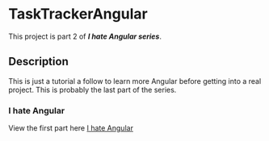 # TaskTrackerAngular
This project is part 2 of ***I hate Angular series***. 

## Description
This is just a tutorial a follow to learn more Angular before getting into a real project. This is probably the last part of the series.

### I hate Angular
View the first part here [I hate Angular](https://github.com/chetra-seng/first-angular)
